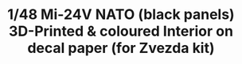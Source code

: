 ---
layout: product
title: "1/48 Mi-24V NATO (black panels)  3D-Printed & coloured Interior on decal paper (for Zvezda kit)"
price: "3200" 
desc: "3D Dekal"
img_path: "/assets/img/QD48036.webp"
brand: "Quinta Studio"
available: false
special_offer: false
new: false
soon: false
cat: "010000"
subcat: "016000"
subsubcat: "0N/A"
sifra: "QD48036"
popular: false
---